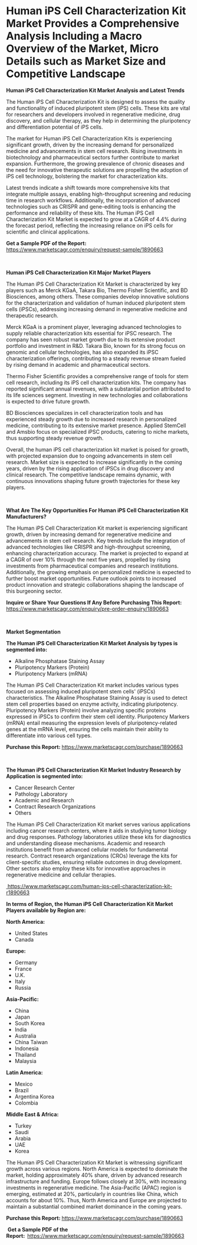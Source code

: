 <p><h1>Human iPS Cell Characterization Kit Market Provides a Comprehensive Analysis Including a Macro Overview of the Market, Micro Details such as Market Size and Competitive Landscape</h1></p><p><strong>Human iPS Cell Characterization Kit Market Analysis and Latest Trends</strong></p>
<p><p>The Human iPS Cell Characterization Kit is designed to assess the quality and functionality of induced pluripotent stem (iPS) cells. These kits are vital for researchers and developers involved in regenerative medicine, drug discovery, and cellular therapy, as they help in determining the pluripotency and differentiation potential of iPS cells. </p><p>The market for Human iPS Cell Characterization Kits is experiencing significant growth, driven by the increasing demand for personalized medicine and advancements in stem cell research. Rising investments in biotechnology and pharmaceutical sectors further contribute to market expansion. Furthermore, the growing prevalence of chronic diseases and the need for innovative therapeutic solutions are propelling the adoption of iPS cell technology, bolstering the market for characterization kits.</p><p>Latest trends indicate a shift towards more comprehensive kits that integrate multiple assays, enabling high-throughput screening and reducing time in research workflows. Additionally, the incorporation of advanced technologies such as CRISPR and gene-editing tools is enhancing the performance and reliability of these kits. The Human iPS Cell Characterization Kit Market is expected to grow at a CAGR of 4.4% during the forecast period, reflecting the increasing reliance on iPS cells for scientific and clinical applications.</p></p>
<p><strong>Get a Sample PDF of the Report:&nbsp;</strong> <a href="https://www.marketscagr.com/enquiry/request-sample/1890663?utm_campaign=2033&utm_medium=2&utm_source=Github&utm_content=ia&utm_term=14042025&utm_id=human-ips-cell-characterization-kit">https://www.marketscagr.com/enquiry/request-sample/1890663</a></p>
<p>&nbsp;</p>
<p><strong>Human iPS Cell Characterization Kit Major Market Players</strong></p>
<p><p>The Human iPS Cell Characterization Kit Market is characterized by key players such as Merck KGaA, Takara Bio, Thermo Fisher Scientific, and BD Biosciences, among others. These companies develop innovative solutions for the characterization and validation of human induced pluripotent stem cells (iPSCs), addressing increasing demand in regenerative medicine and therapeutic research.</p><p>Merck KGaA is a prominent player, leveraging advanced technologies to supply reliable characterization kits essential for iPSC research. The company has seen robust market growth due to its extensive product portfolio and investment in R&D. Takara Bio, known for its strong focus on genomic and cellular technologies, has also expanded its iPSC characterization offerings, contributing to a steady revenue stream fueled by rising demand in academic and pharmaceutical sectors.</p><p>Thermo Fisher Scientific provides a comprehensive range of tools for stem cell research, including its iPS cell characterization kits. The company has reported significant annual revenues, with a substantial portion attributed to its life sciences segment. Investing in new technologies and collaborations is expected to drive future growth.</p><p>BD Biosciences specializes in cell characterization tools and has experienced steady growth due to increased research in personalized medicine, contributing to its extensive market presence. Applied StemCell and Amsbio focus on specialized iPSC products, catering to niche markets, thus supporting steady revenue growth.</p><p>Overall, the human iPS cell characterization kit market is poised for growth, with projected expansion due to ongoing advancements in stem cell research. Market size is expected to increase significantly in the coming years, driven by the rising application of iPSCs in drug discovery and clinical research. The competitive landscape remains dynamic, with continuous innovations shaping future growth trajectories for these key players.</p></p>
<p>&nbsp;</p>
<p><strong>What Are The Key Opportunities For Human iPS Cell Characterization Kit Manufacturers?</strong></p>
<p><p>The Human iPS Cell Characterization Kit market is experiencing significant growth, driven by increasing demand for regenerative medicine and advancements in stem cell research. Key trends include the integration of advanced technologies like CRISPR and high-throughput screening, enhancing characterization accuracy. The market is projected to expand at a CAGR of over 10% through the next five years, propelled by rising investments from pharmaceutical companies and research institutions. Additionally, the growing emphasis on personalized medicine is expected to further boost market opportunities. Future outlook points to increased product innovation and strategic collaborations shaping the landscape of this burgeoning sector.</p></p>
<p><strong>Inquire or Share Your Questions If Any Before Purchasing This Report:</strong> <a href="https://www.marketscagr.com/enquiry/pre-order-enquiry/1890663?utm_campaign=2033&utm_medium=2&utm_source=Github&utm_content=ia&utm_term=14042025&utm_id=human-ips-cell-characterization-kit">https://www.marketscagr.com/enquiry/pre-order-enquiry/1890663</a></p>
<p>&nbsp;</p>
<p><strong>Market Segmentation</strong></p>
<p><strong>The Human iPS Cell Characterization Kit Market Analysis by types is segmented into:</strong></p>
<p><ul><li>Alkaline Phosphatase Staining Assay</li><li>Pluripotency Markers (Protein)</li><li>Pluripotency Markers (mRNA)</li></ul></p>
<p><p>The Human iPS Cell Characterization Kit market includes various types focused on assessing induced pluripotent stem cells' (iPSCs) characteristics. The Alkaline Phosphatase Staining Assay is used to detect stem cell properties based on enzyme activity, indicating pluripotency. Pluripotency Markers (Protein) involve analyzing specific proteins expressed in iPSCs to confirm their stem cell identity. Pluripotency Markers (mRNA) entail measuring the expression levels of pluripotency-related genes at the mRNA level, ensuring the cells maintain their ability to differentiate into various cell types.</p></p>
<p><strong>Purchase this Report:&nbsp;</strong><a href="https://www.marketscagr.com/purchase/1890663?utm_campaign=2033&utm_medium=2&utm_source=Github&utm_content=ia&utm_term=14042025&utm_id=human-ips-cell-characterization-kit">https://www.marketscagr.com/purchase/1890663</a></p>
<p>&nbsp;</p>
<p><strong>The Human iPS Cell Characterization Kit Market Industry Research by Application is segmented into:</strong></p>
<p><ul><li>Cancer Research Center</li><li>Pathology Laboratory</li><li>Academic and Research</li><li>Contract Research Organizations</li><li>Others</li></ul></p>
<p><p>The Human iPS Cell Characterization Kit market serves various applications including cancer research centers, where it aids in studying tumor biology and drug responses. Pathology laboratories utilize these kits for diagnostics and understanding disease mechanisms. Academic and research institutions benefit from advanced cellular models for fundamental research. Contract research organizations (CROs) leverage the kits for client-specific studies, ensuring reliable outcomes in drug development. Other sectors also employ these kits for innovative approaches in regenerative medicine and cellular therapies.</p></p>
<p><a href="https://www.marketscagr.com/human-ips-cell-characterization-kit-r1890663?utm_campaign=2033&utm_medium=2&utm_source=Github&utm_content=ia&utm_term=14042025&utm_id=human-ips-cell-characterization-kit">&nbsp;https://www.marketscagr.com/human-ips-cell-characterization-kit-r1890663</a></p>
<p><strong>In terms of Region, the Human iPS Cell Characterization Kit Market Players available by Region are:</strong></p>
<p>
    <p> <strong> North America: </strong>
        <ul>
            <li>United States</li>
            <li>Canada</li>
        </ul>
        </p> 
    <p> <strong> Europe: </strong>
        <ul>
            <li>Germany</li>
            <li>France</li>
            <li>U.K.</li>
            <li>Italy</li>
            <li>Russia</li>
        </ul>
        </p> 
    <p> <strong> Asia-Pacific: </strong>
        <ul>
            <li>China</li>
            <li>Japan</li>
            <li>South Korea</li>
            <li>India</li>
            <li>Australia</li>
            <li>China Taiwan</li>
            <li>Indonesia</li>
            <li>Thailand</li>
            <li>Malaysia</li>
        </ul>
        </p> 
    <p> <strong> Latin America: </strong>
        <ul>
            <li>Mexico</li>
            <li>Brazil</li>
            <li>Argentina Korea</li>
            <li>Colombia</li>
        </ul>
        </p> 
    <p> <strong> Middle East & Africa: </strong>
        <ul>
            <li>Turkey</li>
            <li>Saudi</li>
            <li>Arabia</li>
            <li>UAE</li>
            <li>Korea</li>
        </ul>
    </p>
    </p>
<p><p>The Human iPS Cell Characterization Kit Market is witnessing significant growth across various regions. North America is expected to dominate the market, holding approximately 40% share, driven by advanced research infrastructure and funding. Europe follows closely at 30%, with increasing investments in regenerative medicine. The Asia-Pacific (APAC) region is emerging, estimated at 20%, particularly in countries like China, which accounts for about 10%. Thus, North America and Europe are projected to maintain a substantial combined market dominance in the coming years.</p></p>
<p><strong>Purchase this Report: </strong><a href="https://www.marketscagr.com/purchase/1890663?utm_campaign=2033&utm_medium=2&utm_source=Github&utm_content=ia&utm_term=14042025&utm_id=human-ips-cell-characterization-kit">https://www.marketscagr.com/purchase/1890663</a></p>
<p>&nbsp;<strong>Get a Sample PDF of the Report:&nbsp;&nbsp;</strong><a href="https://www.marketscagr.com/enquiry/request-sample/1890663?utm_campaign=2033&utm_medium=2&utm_source=Github&utm_content=ia&utm_term=14042025&utm_id=human-ips-cell-characterization-kit">https://www.marketscagr.com/enquiry/request-sample/1890663</a></p>
<p><strong></strong></p>
<p><p></p><p></p><p></p></p>